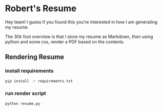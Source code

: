 # Robert's Resume

Hey team!  I guess if you found this you're interested in how I am generating my resume.

The 30k foot overview is that I store my resume as Markdown, then using python and some css, render a PDF based on the contents.

## Rendering Resume

### install requirements
``` bash
pip install -r requirements.txt
```

### run render script
``` bash
python resume.py
```
